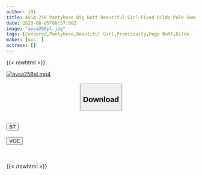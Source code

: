 ```yaml
---
author: j91
title: AVSA-258 Pantyhose Big Butt Beautiful Girl Fixed Dildo Pole Game! Get A Prize If You Hit It Straight With An Amazing Mako Sense! Punishment Game Is 5 Cocks And Strong ● Orgy SEX! ?
date: 2023-08-05T00:57:00Z
image: "avsa258pl.jpg"
tags: [Censored,Pantyhose,Beautiful Girl,Promiscuity,Huge Butt,Dildo	 ]
maker: [Avs  ]
actress: []
---
```



{{< rawhtml >}}

<div class="video" data-videoid="orqM6k7GbytJgBK">
    <a href="javascript:;">
        <img src="https://my.j91.asia/posts/avsa258pl/avsa258pl.jpg" width="WIDTH" height="HEIGHT" alt="avsa258pl.mp4" loading="lazy">
    </a>
</div>

<script type="text/javascript" src="https://j91.asia/asset/on-demand-st.js"></script>

<br>
  <link rel="stylesheet" href="https://j91.asia/asset/bs5.css">
  
  <center>
  <button class="btn btn-primary" type="button" data-bs-toggle="collapse" data-bs-target=".multi-collapse" aria-expanded="false" aria-controls="multiCollapseExample1 multiCollapseExample2"><h2>Download</h2></button></center>
</p>
<div class="row">
  <div class="col">
    <div class="collapse multi-collapse" id="multiCollapseExample1">
      <div class="card card-body">
	      	      <br>
<div class="buttons">  
<a href="https://streamtape.to/v/orqM6k7GbytJgBK"><button class="btn-hover color-3"><i class="fa fa-download"></i> ST</button></a></div>
    </div>
  </div>
</div>
  <div class="col">
    <div class="collapse multi-collapse" id="multiCollapseExample2">
      <div class="card card-body">
	      <br>
<div class="buttons">
    <a href="https://voe.sx/vadxcgbg1isz"><button class="btn-hover color-9"><i class="fa fa-download"></i> VOE</button></a></div>
<br><br>
      </div>
    </div>
  </div>
</div>

{{< /rawhtml >}}